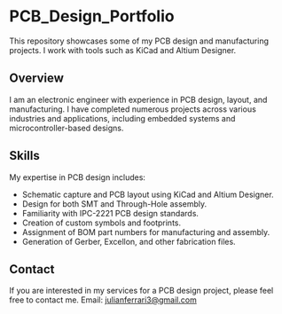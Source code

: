 # PCB_Design_Portfolio
This repository showcases some of my PCB design and manufacturing projects. I work with tools such as KiCad and Altium Designer.

## Overview
I am an electronic engineer with experience in PCB design, layout, and manufacturing. I have completed numerous projects across various industries and applications, including embedded systems and microcontroller-based designs.

## Skills
My expertise in PCB design includes:

- Schematic capture and PCB layout using KiCad and Altium Designer.
- Design for both SMT and Through-Hole assembly.
- Familiarity with IPC-2221 PCB design standards.
- Creation of custom symbols and footprints.
- Assignment of BOM part numbers for manufacturing and assembly.
- Generation of Gerber, Excellon, and other fabrication files.



## Contact
If you are interested in my services for a PCB design project, please feel free to contact me.
Email: julianferrari3@gmail.com
